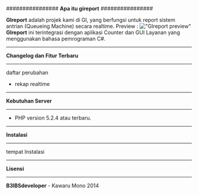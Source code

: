 ################
**Apa itu gireport**
################

**GIreport** adalah projek kami di GI, yang berfungsi untuk report sistem antrian (Queueing Machine) secara realtime.
Preview :
!["GIreport preview"](https://raw.githubusercontent.com/yufieko/gireport/master/preview.png "GIreport preview") 
**GIreport** ini terintegrasi dengan aplikasi Counter dan GUI Layanan yang menggunakan bahasa pemrograman C#.

***************************
**Changelog dan Fitur Terbaru**
***************************
daftar perubahan
-  rekap realtime

****************
**Kebutuhan Server** 
****************
-  PHP version 5.2.4 atau terbaru.

*********
**Instalasi**
*********

tempat Instalasi 

*******
**Lisensi**
*******
**B3IBSdeveloper** - Kawaru Mono 2014

